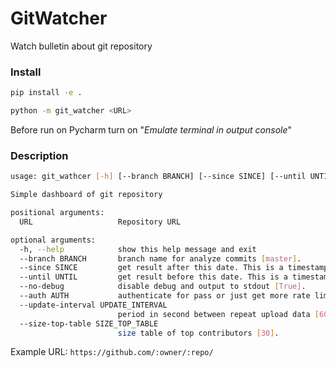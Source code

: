 # GitWatcher
Watch bulletin about git repository

### Install
```bash
pip install -e .

python -m git_watcher <URL>  
```

Before run on Pycharm turn on "*Emulate terminal in output console*"  

### Description
```bash
usage: git_wathcer [-h] [--branch BRANCH] [--since SINCE] [--until UNTIL] [--no-debug] [--auth AUTH] [--update-interval UPDATE_INTERVAL] [--size-top-table SIZE_TOP_TABLE] URL

Simple dashboard of git repository

positional arguments:
  URL                   Repository URL

optional arguments:
  -h, --help            show this help message and exit
  --branch BRANCH       branch name for analyze commits [master].
  --since SINCE         get result after this date. This is a timestamp or ISO format [None]
  --until UNTIL         get result before this date. This is a timestamp or ISO format [None]
  --no-debug            disable debug and output to stdout [True].
  --auth AUTH           authenticate for pass or just get more rate limit. Example: `<login>:<pass>` or `<clent_id>:<clent_secret>`
  --update-interval UPDATE_INTERVAL
                        period in second between repeat upload data [600].
  --size-top-table SIZE_TOP_TABLE
                        size table of top contributors [30].
```

Example URL: `https://github.com/:owner/:repo/`
